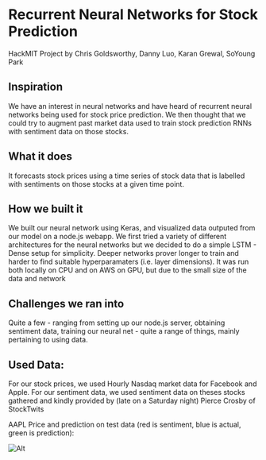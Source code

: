 # Recurrent Neural Networks for Stock Prediction
HackMIT Project by Chris Goldsworthy, Danny Luo, Karan Grewal, SoYoung Park

## Inspiration
We have an interest in neural networks and have heard of recurrent neural networks being used for stock price prediction. We then thought that we could try to augment past market data used to train stock prediction RNNs with sentiment data on those stocks.

## What it does
It forecasts stock prices using a time series of stock data that is labelled with sentiments on those stocks at a given time point.

## How we built it
We built our neural network using Keras, and visualized data outputed from our model on a node.js webapp. We first tried a variety of different architectures for the neural networks but we decided to do a simple LSTM - Dense setup for simplicity. Deeper networks prover longer to train and harder to find suitable hyperparamaters (i.e. layer dimensions). It was run both locally on CPU and on AWS on GPU, but due to the small size of the data and network

## Challenges we ran into
Quite a few - ranging from setting up our node.js server, obtaining sentiment data, training our neural net - quite a range of things, mainly pertaining to using data.

## Used Data:
For our stock prices, we used Hourly Nasdaq market data for Facebook and Apple. For our sentiment data, we used sentiment data on theses stocks gathered and kindly provided by (late on a Saturday night) Pierce Crosby of StockTwits

AAPL Price and prediction on test data (red is sentiment, blue is actual, green is prediction):

![Alt](https://raw.githubusercontent.com/c4goldsw/HackMIT-Stock-Prediction/master/AAPL_price.png)
